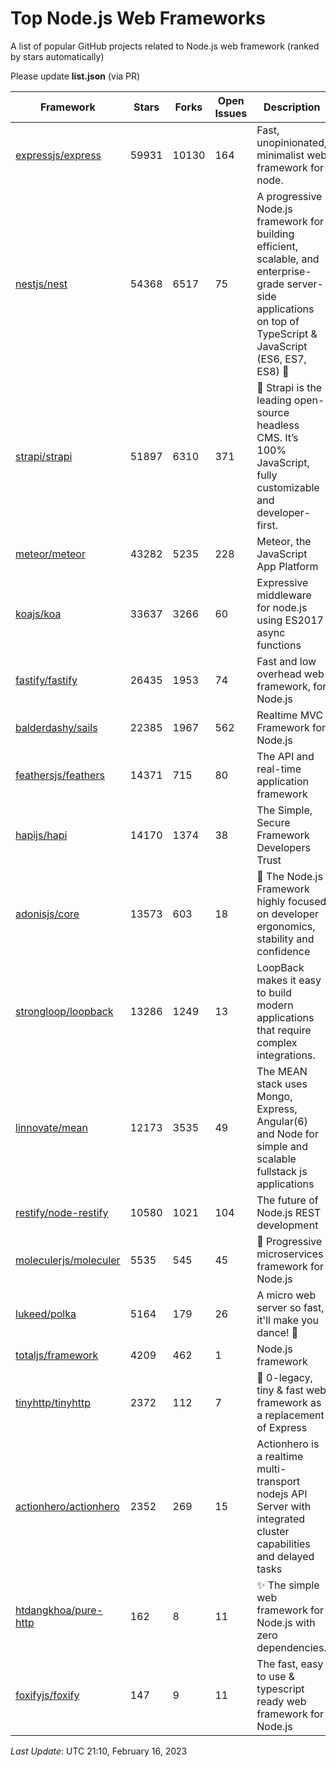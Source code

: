 # Top Node.js Web Frameworks
A list of popular GitHub projects related to Node.js web framework (ranked by stars automatically)

Please update **list.json** (via PR)

| Framework | Stars | Forks | Open Issues | Description | Last Update | License |
| --------- | ----- | ----- | ----------- | ----------- | ----------- | ------- |
| [expressjs/express](https://github.com/expressjs/express) | 59931 | 10130 | 164 | Fast, unopinionated, minimalist web framework for node. | November 02, 2022 | MIT License |
| [nestjs/nest](https://github.com/nestjs/nest) | 54368 | 6517 | 75 | A progressive Node.js framework for building efficient, scalable, and enterprise-grade server-side applications on top of TypeScript & JavaScript (ES6, ES7, ES8) 🚀 | February 16, 2023 | MIT License |
| [strapi/strapi](https://github.com/strapi/strapi) | 51897 | 6310 | 371 | 🚀 Strapi is the leading open-source headless CMS. It’s 100% JavaScript, fully customizable and developer-first. | February 16, 2023 | Other |
| [meteor/meteor](https://github.com/meteor/meteor) | 43282 | 5235 | 228 | Meteor, the JavaScript App Platform | February 10, 2023 | Other |
| [koajs/koa](https://github.com/koajs/koa) | 33637 | 3266 | 60 | Expressive middleware for node.js using ES2017 async functions | January 02, 2023 | MIT License |
| [fastify/fastify](https://github.com/fastify/fastify) | 26435 | 1953 | 74 | Fast and low overhead web framework, for Node.js | February 13, 2023 | Other |
| [balderdashy/sails](https://github.com/balderdashy/sails) | 22385 | 1967 | 562 | Realtime MVC Framework for Node.js | January 20, 2023 | MIT License |
| [feathersjs/feathers](https://github.com/feathersjs/feathers) | 14371 | 715 | 80 | The API and real-time application framework | February 15, 2023 | MIT License |
| [hapijs/hapi](https://github.com/hapijs/hapi) | 14170 | 1374 | 38 | The Simple, Secure Framework Developers Trust | February 14, 2023 | Other |
| [adonisjs/core](https://github.com/adonisjs/core) | 13573 | 603 | 18 | 🚀 The Node.js Framework highly focused on developer ergonomics, stability and confidence | November 22, 2022 | MIT License |
| [strongloop/loopback](https://github.com/strongloop/loopback) | 13286 | 1249 | 13 | LoopBack makes it easy to build modern applications that require complex integrations. | March 06, 2021 | Other |
| [linnovate/mean](https://github.com/linnovate/mean) | 12173 | 3535 | 49 | The MEAN stack uses Mongo, Express, Angular(6) and Node for simple and scalable fullstack js applications | August 14, 2022 |  |
| [restify/node-restify](https://github.com/restify/node-restify) | 10580 | 1021 | 104 | The future of Node.js REST development | January 27, 2023 | MIT License |
| [moleculerjs/moleculer](https://github.com/moleculerjs/moleculer) | 5535 | 545 | 45 | :rocket: Progressive microservices framework for Node.js | February 05, 2023 | MIT License |
| [lukeed/polka](https://github.com/lukeed/polka) | 5164 | 179 | 26 | A micro web server so fast, it'll make you dance! :dancers: | May 22, 2021 | MIT License |
| [totaljs/framework](https://github.com/totaljs/framework) | 4209 | 462 | 1 | Node.js framework | November 13, 2022 | Other |
| [tinyhttp/tinyhttp](https://github.com/tinyhttp/tinyhttp) | 2372 | 112 | 7 | 🦄 0-legacy, tiny & fast web framework as a replacement of Express | February 02, 2023 | MIT License |
| [actionhero/actionhero](https://github.com/actionhero/actionhero) | 2352 | 269 | 15 | Actionhero is a realtime multi-transport nodejs API Server with integrated cluster capabilities and delayed tasks | February 14, 2023 | Apache License 2.0 |
| [htdangkhoa/pure-http](https://github.com/htdangkhoa/pure-http) | 162 | 8 | 11 | ✨ The simple web framework for Node.js with zero dependencies. | September 28, 2021 | MIT License |
| [foxifyjs/foxify](https://github.com/foxifyjs/foxify) | 147 | 9 | 11 | The fast, easy to use & typescript ready web framework for Node.js | December 18, 2022 | MIT License |

*Last Update*: UTC 21:10, February 16, 2023